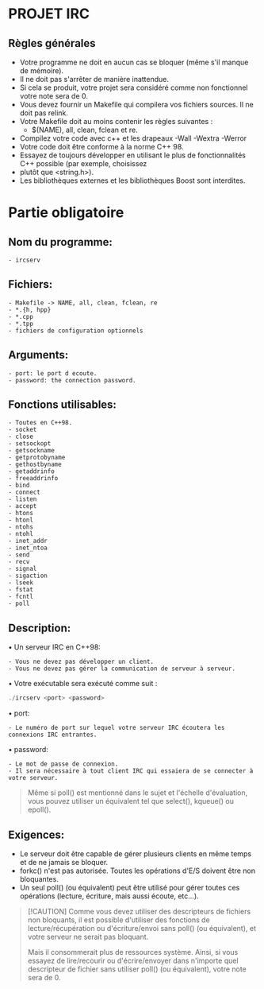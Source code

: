 # PROJET IRC

## Règles générales

- Votre programme ne doit en aucun cas se bloquer (même s'il manque de mémoire).
- Il ne doit pas s'arrêter de manière inattendue.
- Si cela se produit, votre projet sera considéré comme non fonctionnel
votre note sera de 0.
- Vous devez fournir un Makefile qui compilera vos fichiers sources. Il ne doit pas
relink.
- Votre Makefile doit au moins contenir les règles suivantes :
	- $(NAME), all, clean, fclean et re.
- Compilez votre code avec c++ et les drapeaux -Wall -Wextra -Werror
- Votre code doit être conforme à la norme C++ 98.
- Essayez de toujours développer en utilisant le plus de fonctionnalités C++ possible (par exemple, choisissez
 - <cstring> plutôt que <string.h>). 
- Les bibliothèques externes et les bibliothèques Boost sont interdites.

# Partie obligatoire

## Nom du programme:
	
	- ircserv

## Fichiers:

	- Makefile -> NAME, all, clean, fclean, re
	- *.{h, hpp}
	- *.cpp
	- *.tpp
	- fichiers de configuration optionnels

## Arguments:

	- port: le port d ecoute.
	- password: the connection password.

## Fonctions utilisables:
	
	- Toutes en C++98.
	- socket
	- close
	- setsockopt
	- getsockname
	- getprotobyname
	- gethostbyname
	- getaddrinfo
	- freeaddrinfo
	- bind
	- connect
	- listen
	- accept
	- htons
	- htonl
	- ntohs
	- ntohl
	- inet_addr
	- inet_ntoa
	- send
	- recv
	- signal
	- sigaction
	- lseek
	- fstat
	- fcntl
	- poll

## Description:

• Un serveur IRC en C++98:

	- Vous ne devez pas développer un client.
	- Vous ne devez pas gérer la communication de serveur à serveur.

• Votre exécutable sera exécuté comme suit :

```cpp
./ircserv <port> <password>
```

• port:

	- Le numéro de port sur lequel votre serveur IRC écoutera les connexions IRC entrantes.

• password:

	- Le mot de passe de connexion.
 	- Il sera nécessaire à tout client IRC qui essaiera de se connecter à votre serveur.
  
> Même si poll() est mentionné dans le sujet et l'échelle d'évaluation, vous pouvez
> utiliser un équivalent tel que select(), kqueue() ou epoll().

## Exigences:

- Le serveur doit être capable de gérer plusieurs clients en même temps et de ne jamais se bloquer.
- forkc() n'est pas autorisée. Toutes les opérations d'E/S doivent être non bloquantes.
- Un seul poll() (ou équivalent) peut être utilisé pour gérer toutes ces opérations (lecture, écriture, mais aussi écoute, etc...).

>  [!CAUTION]
> Comme vous devez utiliser des descripteurs de fichiers non bloquants, il est possible d'utiliser 
> des fonctions de lecture/récupération ou d'écriture/envoi sans poll() (ou équivalent), et votre serveur ne serait pas bloquant.
> 
> Mais il consommerait plus de ressources système.
> Ainsi, si vous essayez de lire/recourir ou d'écrire/envoyer dans n'importe quel descripteur de fichier
> sans utiliser poll() (ou équivalent), votre note sera de 0.
